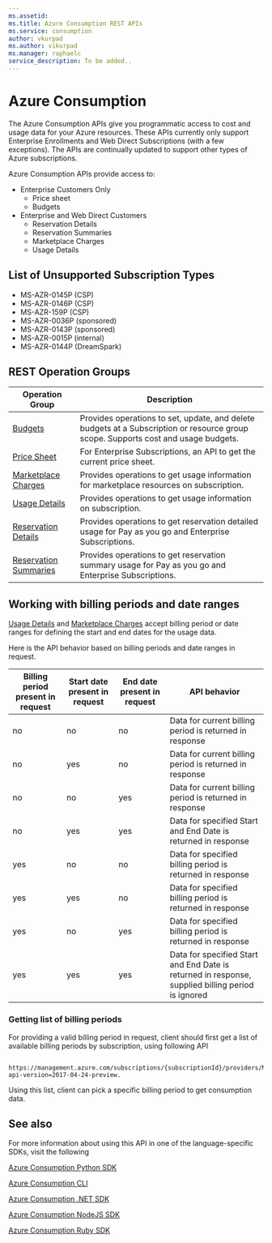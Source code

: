 ```yaml
---
ms.assetid:
ms.title: Azure Consumption REST APIs
ms.service: consumption
author: vkurpad
ms.author: vikurpad
ms.manager: raphaelc
service_description: To be added..
---
```



# Azure Consumption

The Azure Consumption APIs give you programmatic access to cost and usage data for your Azure resources. These APIs currently only support Enterprise Enrollments and Web Direct  Subscriptions (with a few exceptions). The APIs are continually updated to support other types of Azure subscriptions.

Azure Consumption APIs provide access to:
* Enterprise Customers Only
  * Price sheet
  * Budgets
* Enterprise and Web Direct Customers
  * Reservation Details
  * Reservation Summaries
  * Marketplace Charges
  * Usage Details

## List of Unsupported Subscription Types
* MS-AZR-0145P (CSP)
* MS-AZR-0146P (CSP)
* MS-AZR-159P (CSP)
* MS-AZR-0036P (sponsored)
* MS-AZR-0143P (sponsored)
* MS-AZR-0015P (internal)
* MS-AZR-0144P (DreamSpark)


## REST Operation Groups

| Operation Group | Description |
|-----------------|-------------|
| [Budgets](~/docs-ref-autogen/consumption/Budgets.yml) | Provides operations to set, update, and delete budgets at a Subscription or resource group scope. Supports cost and usage budgets.
  [Price Sheet](~/docs-ref-autogen/consumption/PriceSheet.yml) | For Enterprise Subscriptions, an API to get the current price sheet.
  [Marketplace Charges](~/docs-ref-autogen/consumption/Marketplaces.yml) | Provides operations to get usage information for marketplace resources on subscription.
  [Usage Details](~/docs-ref-autogen/consumption/UsageDetails.yml) | Provides operations to get usage information on subscription. |
  [Reservation Details](~/docs-ref-autogen/consumption/ReservationsDetails.yml) | Provides operations to get reservation detailed usage for Pay as you go and Enterprise Subscriptions. |
  [Reservation Summaries](~/docs-ref-autogen/consumption/ReservationsSummaries.yml) | Provides operations to get reservation summary usage for Pay as you go and Enterprise Subscriptions. |


## Working with billing periods and date ranges
[Usage Details](~/docs-ref-autogen/consumption/UsageDetails.yml) and [Marketplace Charges](~/docs-ref-autogen/consumption/Marketplaces.yml) accept billing period or date ranges for defining the start and end dates for the usage data.

Here is the API behavior based on billing periods and date ranges in request.

| Billing period present in request | Start date present in request | End date present in request | API behavior |
|-----------------------------------|-------------------------------|-----------------------------|----------------------------|
| no | no | no | Data for current billing period is returned in response |
| no | yes | no | Data for current billing period is returned in response |
| no | no | yes | Data for current billing period is returned in response |
| no | yes | yes | Data for specified Start and End Date is returned in response |
| yes | no | no | Data for specified billing period is returned in response |
| yes | yes | no | Data for specified billing period is returned in response |
| yes | no | yes | Data for specified billing period is returned in response |
| yes | yes | yes | Data for specified Start and End Date is returned in response, supplied billing period is ignored |

### Getting list of billing periods
For providing a valid billing period in request, client should first get a list of available billing periods by subscription, using following API

        https://management.azure.com/subscriptions/{subscriptionId}/providers/Microsoft.Billing/billingPeriods?api-version=2017-04-24-preview.

Using this list, client can pick a specific billing period to get consumption data.




## See also

For more information about using this API in one of the language-specific SDKs, visit the following

[Azure Consumption Python SDK](/python/api/overview/azure/consumption?view=azure-python)

[Azure Consumption CLI](/cli/azure/consumption?view=azure-cli-latest)

[Azure Consumption .NET SDK](/dotnet/api/overview/azure/consumption/management?view=azure-dotnet)

[Azure Consumption NodeJS SDK](/javascript/api/overview/azure/consumption?view=azure-node-2.2.0)

[Azure Consumption Ruby SDK](https://rubygems.org/gems/azure_mgmt_consumption)
